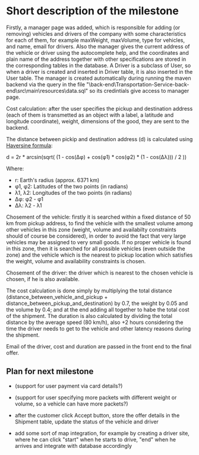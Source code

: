 # Short description of the milestone #

Firstly, a manager page was added, which is responsible for adding (or removing) vehicles and drivers of the company with some characteristics for each of them, for example maxWeight, maxVolume, type for vehicles, and name, email for drivers. Also the manager gives the current address of the vehicle or driver using the autocomplete help, and the coordinates and plain name of the address together with other specifications are stored in the corresponding tables in the database. A Driver is a subclass of User, so when a driver is created and inserted in Driver table, it is also inserted in the User table. The manager is created automatically during running the maven backend via the query in the file "\back-end\Transportation-Service-back-end\src\main\resources\data.sql" so its credintials give access to manager page.

Cost calculation: after the user specifies the pickup and destination address (each of them is transmetted as an object with a label, a latitude and longitude coordinate), weight, dimensions of the good, they are sent to the backend.

The distance between pickip and destination address \(d\) is calculated using [Haversine formula](https://en.wikipedia.org/wiki/Haversine_formula):

d = 2r * arcsin(sqrt( (1 - cos(Δφ) + cos(φ1) * cos(φ2) * (1 - cos(Δλ))) / 2 ))

Where:
- r: Earth's radius (approx. 6371 km)
- φ1, φ2: Latitudes of the two points (in radians)
- λ1, λ2: Longitudes of the two points (in radians)
- Δφ: φ2 - φ1
- Δλ: λ2 - λ1

Chosement of the vehicle: firstly it is searched within a fixed distance of 50 km from pickup address, to find the vehicle with the smallest volume among other vehicles in this zone (weight, volume and availabilty constraints should of course be considered), in order to avoid the fact that very large vehicles may be assigned to very small goods. If no proper vehicle is found in this zone, then it is searched for all possible vehicles (even outside the zone) and the vehicle which is the nearest to pickup location which satisfies the weight, volume and availability constraints is chosen.

Chosement of the driver: the driver which is nearest to the chosen vehicle is chosen, if he is also available.

The cost calculation is done simply by multiplying the total distance (distance_between_vehicle_and_pickup + distance_between_pickup_and_destination) by 0.7, the weight by 0.05 and the volume by 0.4; and at the end adding all together to habe the total cost of the shipment. The duration is also calculated by dividing the total distance by the average speed (80 km/h), also +2 hours considering the time the driver needs to get to the vehicle and other latency reasons during the shipment.

Email of the driver, cost and duration are passed in the front end to the final offer.

## Plan for next milestone
- (support for user payment via card details?)

- (support for user specifying more packets with different weight or volume, so a vehicle can have more packets?)

- after the customer click Accept button, store the offer details in the Shipment table, update the status of the vehicle and driver

- add some sort of map integration, for example by creating a driver site, where he can click "start" when he starts to drive, "end" when he arrives and integrate with database accordingly